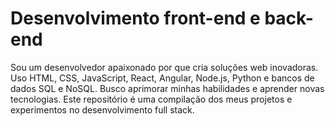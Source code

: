 # Desenvolvimento front-end e back-end
 Sou um desenvolvedor apaixonado por que cria soluções web inovadoras. Uso HTML, CSS, JavaScript, React, Angular, Node.js, Python e bancos de dados SQL e NoSQL. Busco aprimorar minhas habilidades e aprender novas tecnologias. Este repositório é uma compilação dos meus projetos e experimentos no desenvolvimento full stack.
